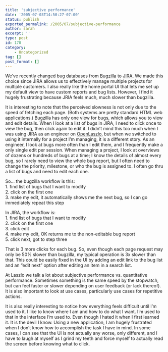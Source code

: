 ```yaml
---
title: 'subjective performance'
date: '2005-07-03T14:50:27-07:00'
status: publish
exported_permalink: /2005/07/subjective-performance
author: sarah
excerpt: ''
type: post
id: 170
category:
    - Uncategorized
tag: []
post_format: []
---
```

We’ve recently changed bug databases from [Bugzilla](http://www.bugzilla.org/) to [JIRA](http://www.atlassian.com/software/jira/). We made this choice since JIRA allows us to effectively manage multiple projects for multiple customers. I also really like the home portal UI that lets me set up my default view to have custom reports and bug lists. However, I find it hugely frustrating because JRIA feels much, much slower than bugzilla.

It is interesting to note that the perceived slowness is not only due to the speed of fetching each page. (Both systems are pretty standard HTML web applications.) Bugzilla has only one view for bugs, which allows you to view and edit details. When I look at a list of bugs in JIRA, I need to click once to view the bug, then click again to edit it. I didn’t mind this too much when I was using JIRA as an engineer on [OpenLaszlo](www.openlaszlo.org), but when we switched to using it internally for a project I’m managing, it is a different story. As an engineer, I look at bugs more often than I edit them, and I frequently make a only single edit per session. When managing a project, I look at overviews of dozens or hundreds of bugs at a time; I know the details of almost every bug, so I rarely need to view the whole bug report, but I often need to change the priority, milestone, or who the bug is assigned to. I often go thru a list of bugs and need to edit each one.

So… the bugzilla workflow is this:  
1\. find list of bugs that I want to modify  
2\. click on the first one  
3\. make my edit, it automatically shows me the next bug, so I can go immediately repeat this step

In JIRA, the workflow is:  
1\. find list of bugs that I want to modify  
2\. click on the first one  
3\. click edit  
4\. make my edit, OK returns me to the non-editable bug report  
5\. click next, got to step three

That is 3 more clicks for each bug. So, even though each page request may only be 50% slower than bugzilla, my typical operation is 3x slower than that. This could be easily fixed in the UI by adding an edit link to the bug list and an “edit next” option after editing an item in a search list.

At Laszlo we talk a lot about subjective performance vs. quantitative performance. Sometimes something is the same speed by the stopwatch, but can feel faster or slower depending on user feedback (or lack thereof). It is also important to look at use cases, particularly use cases for repetitive actions.

It is also really interesting to notice how everything feels difficult until I’m used to it. I like to know where I am and how to do what I want. I’m used to that in the interface I’m used to. Even though I hated it when I first learned it. It is the devil I know. Using a new application, I am hugely frustrated when I don’t know how to accomplish the task I have in mind. In some cases, I can see that the UI is not actually any worse, only different, and I have to laugh at myself as I grind my teeth and force myself to actually read the screen before knowing what to click.